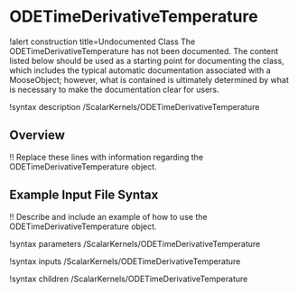 # ODETimeDerivativeTemperature

!alert construction title=Undocumented Class
The ODETimeDerivativeTemperature has not been documented. The content listed below should be used as a starting point for
documenting the class, which includes the typical automatic documentation associated with a
MooseObject; however, what is contained is ultimately determined by what is necessary to make the
documentation clear for users.

!syntax description /ScalarKernels/ODETimeDerivativeTemperature

## Overview

!! Replace these lines with information regarding the ODETimeDerivativeTemperature object.

## Example Input File Syntax

!! Describe and include an example of how to use the ODETimeDerivativeTemperature object.

!syntax parameters /ScalarKernels/ODETimeDerivativeTemperature

!syntax inputs /ScalarKernels/ODETimeDerivativeTemperature

!syntax children /ScalarKernels/ODETimeDerivativeTemperature
